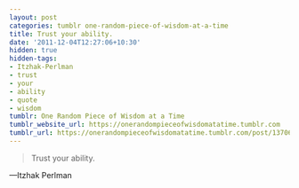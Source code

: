 ```yaml
---
layout: post
categories: tumblr one-random-piece-of-wisdom-at-a-time
title: Trust your ability.
date: '2011-12-04T12:27:06+10:30'
hidden: true
hidden-tags:
- Itzhak-Perlman
- trust
- your
- ability
- quote
- wisdom
tumblr: One Random Piece of Wisdom at a Time
tumblr_website_url: https://onerandompieceofwisdomatatime.tumblr.com
tumblr_url: https://onerandompieceofwisdomatatime.tumblr.com/post/13706555254/trust-your-ability
---
```

> Trust your ability.

—Itzhak Perlman

